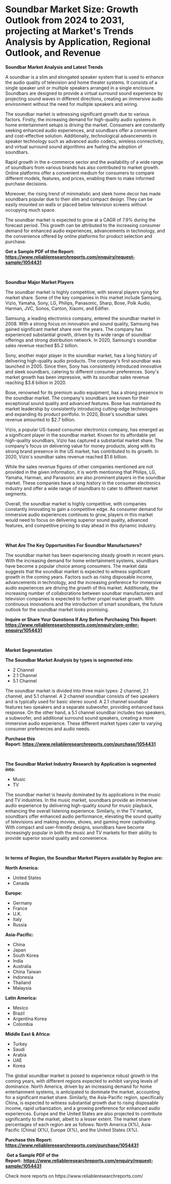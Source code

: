 <p><h1>Soundbar Market Size: Growth Outlook from 2024 to 2031, projecting at Market's Trends Analysis by Application, Regional Outlook, and Revenue</h1></p><p><strong>Soundbar Market Analysis and Latest Trends</strong></p>
<p><p>A soundbar is a slim and elongated speaker system that is used to enhance the audio quality of television and home theater systems. It consists of a single speaker unit or multiple speakers arranged in a single enclosure. Soundbars are designed to provide a virtual surround sound experience by projecting sound waves in different directions, creating an immersive audio environment without the need for multiple speakers and wiring.</p><p>The soundbar market is witnessing significant growth due to various factors. Firstly, the increasing demand for high-quality audio systems in home entertainment setups is driving the market. Consumers are constantly seeking enhanced audio experiences, and soundbars offer a convenient and cost-effective solution. Additionally, technological advancements in speaker technology such as advanced audio codecs, wireless connectivity, and virtual surround sound algorithms are fueling the adoption of soundbars.</p><p>Rapid growth in the e-commerce sector and the availability of a wide range of soundbars from various brands has also contributed to market growth. Online platforms offer a convenient medium for consumers to compare different models, features, and prices, enabling them to make informed purchase decisions.</p><p>Moreover, the rising trend of minimalistic and sleek home decor has made soundbars popular due to their slim and compact design. They can be easily mounted on walls or placed below television screens without occupying much space.</p><p>The soundbar market is expected to grow at a CAGR of 7.9% during the forecast period. This growth can be attributed to the increasing consumer demand for enhanced audio experiences, advancements in technology, and the convenience offered by online platforms for product selection and purchase.</p></p>
<p><strong>Get a Sample PDF of the Report:&nbsp; <a href="https://www.reliableresearchreports.com/enquiry/request-sample/1054431">https://www.reliableresearchreports.com/enquiry/request-sample/1054431</a></strong></p>
<p>&nbsp;</p>
<p><strong>Soundbar Major Market Players</strong></p>
<p><p>The soundbar market is highly competitive, with several players vying for market share. Some of the key companies in this market include Samsung, Vizio, Yamaha, Sony, LG, Philips, Panasonic, Sharp, Bose, Polk Audio, Harman, JVC, Sonos, Canton, Xiaomi, and Edifier. </p><p>Samsung, a leading electronics company, entered the soundbar market in 2008. With a strong focus on innovation and sound quality, Samsung has gained significant market share over the years. The company has experienced substantial growth, driven by its wide range of soundbar offerings and strong distribution network. In 2020, Samsung's soundbar sales revenue reached $5.2 billion.</p><p>Sony, another major player in the soundbar market, has a long history of delivering high-quality audio products. The company's first soundbar was launched in 2005. Since then, Sony has consistently introduced innovative and sleek soundbars, catering to different consumer preferences. Sony's market growth has been impressive, with its soundbar sales revenue reaching $3.8 billion in 2020.</p><p>Bose, renowned for its premium audio equipment, has a strong presence in the soundbar market. The company's soundbars are known for their exceptional sound quality and advanced features. Bose has maintained its market leadership by consistently introducing cutting-edge technologies and expanding its product portfolio. In 2020, Bose's soundbar sales revenue amounted to $2.7 billion.</p><p>Vizio, a popular US-based consumer electronics company, has emerged as a significant player in the soundbar market. Known for its affordable yet high-quality soundbars, Vizio has captured a substantial market share. The company's focus on delivering value for money products, along with its strong brand presence in the US market, has contributed to its growth. In 2020, Vizio's soundbar sales revenue reached $1.6 billion.</p><p>While the sales revenue figures of other companies mentioned are not provided in the given information, it is worth mentioning that Philips, LG, Yamaha, Harman, and Panasonic are also prominent players in the soundbar market. These companies have a long history in the consumer electronics industry and offer a wide range of soundbars to cater to different market segments.</p><p>Overall, the soundbar market is highly competitive, with companies constantly innovating to gain a competitive edge. As consumer demand for immersive audio experiences continues to grow, players in this market would need to focus on delivering superior sound quality, advanced features, and competitive pricing to stay ahead in this dynamic industry.</p></p>
<p>&nbsp;</p>
<p><strong>What Are The Key Opportunities For Soundbar Manufacturers?</strong></p>
<p><p>The soundbar market has been experiencing steady growth in recent years. With the increasing demand for home entertainment systems, soundbars have become a popular choice among consumers. The market data suggests that the soundbar market is expected to witness significant growth in the coming years. Factors such as rising disposable income, advancements in technology, and the increasing preference for immersive audio experiences are driving the growth of this market. Additionally, the increasing number of collaborations between soundbar manufacturers and television companies is expected to further propel market growth. With continuous innovations and the introduction of smart soundbars, the future outlook for the soundbar market looks promising.</p></p>
<p><strong>Inquire or Share Your Questions If Any Before Purchasing This Report: <a href="https://www.reliableresearchreports.com/enquiry/pre-order-enquiry/1054431">https://www.reliableresearchreports.com/enquiry/pre-order-enquiry/1054431</a></strong></p>
<p>&nbsp;</p>
<p><strong>Market Segmentation</strong></p>
<p><strong>The Soundbar Market Analysis by types is segmented into:</strong></p>
<p><ul><li>2 Channel</li><li>2.1 Channel</li><li>5.1 Channel</li></ul></p>
<p><p>The soundbar market is divided into three main types: 2 channel, 2.1 channel, and 5.1 channel. A 2 channel soundbar consists of two speakers and is typically used for basic stereo sound. A 2.1 channel soundbar features two speakers and a separate subwoofer, providing enhanced bass response. On the other hand, a 5.1 channel soundbar includes two speakers, a subwoofer, and additional surround sound speakers, creating a more immersive audio experience. These different market types cater to varying consumer preferences and audio needs.</p></p>
<p><strong>Purchase this Report:&nbsp;<a href="https://www.reliableresearchreports.com/purchase/1054431">https://www.reliableresearchreports.com/purchase/1054431</a></strong></p>
<p>&nbsp;</p>
<p><strong>The Soundbar Market Industry Research by Application is segmented into:</strong></p>
<p><ul><li>Music</li><li>TV</li></ul></p>
<p><p>The soundbar market is heavily dominated by its applications in the music and TV industries. In the music market, soundbars provide an immersive audio experience by delivering high-quality sound for music playback, enhancing the overall listening experience. Similarly, in the TV market, soundbars offer enhanced audio performance, elevating the sound quality of televisions and making movies, shows, and gaming more captivating. With compact and user-friendly designs, soundbars have become increasingly popular in both the music and TV markets for their ability to provide superior sound quality and convenience.</p></p>
<p>&nbsp;</p>
<p><strong>In terms of Region, the Soundbar Market Players available by Region are:</strong></p>
<p>
    <p> <strong> North America: </strong>
        <ul>
            <li>United States</li>
            <li>Canada</li>
        </ul>
        </p> 
    <p> <strong> Europe: </strong>
        <ul>
            <li>Germany</li>
            <li>France</li>
            <li>U.K.</li>
            <li>Italy</li>
            <li>Russia</li>
        </ul>
        </p> 
    <p> <strong> Asia-Pacific: </strong>
        <ul>
            <li>China</li>
            <li>Japan</li>
            <li>South Korea</li>
            <li>India</li>
            <li>Australia</li>
            <li>China Taiwan</li>
            <li>Indonesia</li>
            <li>Thailand</li>
            <li>Malaysia</li>
        </ul>
        </p> 
    <p> <strong> Latin America: </strong>
        <ul>
            <li>Mexico</li>
            <li>Brazil</li>
            <li>Argentina Korea</li>
            <li>Colombia</li>
        </ul>
        </p> 
    <p> <strong> Middle East & Africa: </strong>
        <ul>
            <li>Turkey</li>
            <li>Saudi</li>
            <li>Arabia</li>
            <li>UAE</li>
            <li>Korea</li>
        </ul>
    </p>
    </p>
<p><p>The global soundbar market is poised to experience robust growth in the coming years, with different regions expected to exhibit varying levels of dominance. North America, driven by an increasing demand for home entertainment systems, is anticipated to dominate the market, accounting for a significant market share. Similarly, the Asia-Pacific region, specifically China, is expected to witness substantial growth due to rising disposable income, rapid urbanization, and a growing preference for enhanced audio experiences. Europe and the United States are also projected to contribute significantly to the market, albeit to a lesser extent. The market share percentages of each region are as follows: North America (X%), Asia-Pacific (China) (X%), Europe (X%), and the United States (X%).</p></p>
<p><strong>Purchase this Report: <a href="https://www.reliableresearchreports.com/purchase/1054431">https://www.reliableresearchreports.com/purchase/1054431</a></strong></p>
<p>&nbsp;<strong>Get a Sample PDF of the Report:&nbsp;&nbsp;<a href="https://www.reliableresearchreports.com/enquiry/request-sample/1054431">https://www.reliableresearchreports.com/enquiry/request-sample/1054431</a></strong></p>
<p><strong></strong></p>
<p>Check more reports on https://www.reliableresearchreports.com/</p>